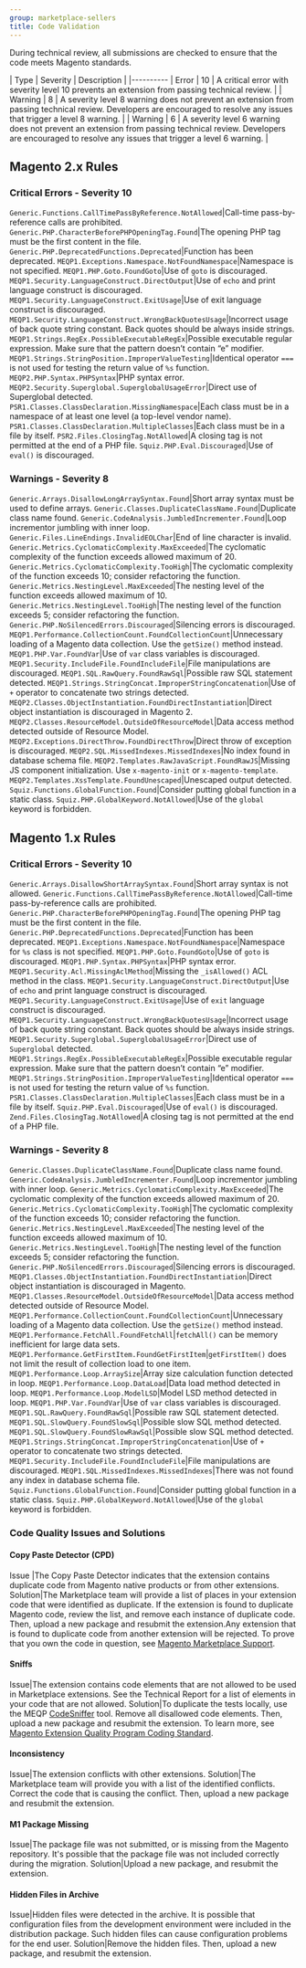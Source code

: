 ```yaml
---
group: marketplace-sellers
title: Code Validation
---
```


During technical review, all submissions are checked to ensure that the code meets Magento standards.

| Type | Severity | Description |
|----------
| Error | 10 | A critical error with severity level 10 prevents an extension from passing technical review. |
| Warning | 8 | A severity level 8 warning does not prevent an extension from passing technical review. Developers are encouraged to resolve any issues that trigger a level 8 warning. |
| Warning | 6 | A severity level 6 warning does not prevent an extension from passing technical review. Developers are encouraged to resolve any issues that trigger a level 6 warning. |

## Magento 2.x Rules

### Critical Errors - Severity 10

`Generic.Functions.CallTimePassByReference.NotAllowed`|Call-time pass-by-reference calls are prohibited.
`Generic.PHP.CharacterBeforePHPOpeningTag.Found`|The opening PHP tag must be the first content in the file.
`Generic.PHP.DeprecatedFunctions.Deprecated`|Function has been deprecated.
`MEQP1.Exceptions.Namespace.NotFoundNamespace`|Namespace is not specified.
`MEQP1.PHP.Goto.FoundGoto`|Use of <code>goto</code> is discouraged.
`MEQP1.Security.LanguageConstruct.DirectOutput`|Use of <code>echo</code> and print language construct is discouraged.
`MEQP1.Security.LanguageConstruct.ExitUsage`|Use of exit language construct is discouraged.
`MEQP1.Security.LanguageConstruct.WrongBackQuotesUsage`|Incorrect usage of back quote string constant. Back quotes should be always inside strings.
`MEQP1.Strings.RegEx.PossibleExecutableRegEx`|Possible executable regular expression. Make sure that the pattern doesn’t contain “e” modifier.
`MEQP1.Strings.StringPosition.ImproperValueTesting`|Identical operator <code>===</code> is not used for testing the return value of <code>%s</code> function.
`MEQP2.PHP.Syntax.PHPSyntax`|PHP syntax error.
`MEQP2.Security.Superglobal.SuperglobalUsageError`|Direct use of Superglobal detected.
`PSR1.Classes.ClassDeclaration.MissingNamespace`|Each class must be in a namespace of at least one level (a top-level vendor name).
`PSR1.Classes.ClassDeclaration.MultipleClasses`|Each class must be in a file by itself.
`PSR2.Files.ClosingTag.NotAllowed`|A closing tag is not permitted at the end of a PHP file.
`Squiz.PHP.Eval.Discouraged`|Use of <code>eval()</code> is discouraged.

### Warnings - Severity 8

`Generic.Arrays.DisallowLongArraySyntax.Found`|Short array syntax must be used to define arrays.
`Generic.Classes.DuplicateClassName.Found`|Duplicate class name found.
`Generic.CodeAnalysis.JumbledIncrementer.Found`|Loop incrementor jumbling with inner loop.
`Generic.Files.LineEndings.InvalidEOLChar`|End of line character is invalid.
`Generic.Metrics.CyclomaticComplexity.MaxExceeded`|The cyclomatic complexity of the function exceeds allowed maximum of 20.
`Generic.Metrics.CyclomaticComplexity.TooHigh`|The cyclomatic complexity of the function exceeds 10; consider refactoring the function.
`Generic.Metrics.NestingLevel.MaxExceeded`|The nesting level of the function exceeds allowed maximum of 10.
`Generic.Metrics.NestingLevel.TooHigh`|The nesting level of the function exceeds 5; consider refactoring the function.
`Generic.PHP.NoSilencedErrors.Discouraged`|Silencing errors is discouraged.
`MEQP1.Performance.CollectionCount.FoundCollectionCount`|Unnecessary loading of a Magento data collection. Use the `getSize()` method instead.
`MEQP1.PHP.Var.FoundVar`|Use of `var` class variables is discouraged.
`MEQP1.Security.IncludeFile.FoundIncludeFile`|File manipulations are discouraged.
`MEQP1.SQL.RawQuery.FoundRawSql`|Possible raw SQL statement detected.
`MEQP1.Strings.StringConcat.ImproperStringConcatenation`|Use of `+` operator to concatenate two strings detected.
`MEQP2.Classes.ObjectInstantiation.FoundDirectInstantiation`|Direct object instantiation is discouraged in Magento 2.
`MEQP2.Classes.ResourceModel.OutsideOfResourceModel`|Data access method detected outside of Resource Model.
`MEQP2.Exceptions.DirectThrow.FoundDirectThrow`|Direct throw of exception is discouraged.
`MEQP2.SQL.MissedIndexes.MissedIndexes`|No index found in database schema file.
`MEQP2.Templates.RawJavaScript.FoundRawJS`|Missing JS component initialization. Use `x-magento-init` or `x-magento-template`.
`MEQP2.Templates.XssTemplate.FoundUnescaped`|Unescaped output detected.
`Squiz.Functions.GlobalFunction.Found`|Consider putting global function in a static class.
`Squiz.PHP.GlobalKeyword.NotAllowed`|Use of the `global` keyword is forbidden.

## Magento 1.x Rules

### Critical Errors - Severity 10

`Generic.Arrays.DisallowShortArraySyntax.Found`|Short array syntax is not allowed.
`Generic.Functions.CallTimePassByReference.NotAllowed`|Call-time pass-by-reference calls are prohibited.
`Generic.PHP.CharacterBeforePHPOpeningTag.Found`|The opening PHP tag must be the first content in the file.
`Generic.PHP.DeprecatedFunctions.Deprecated`|Function has been deprecated.
`MEQP1.Exceptions.Namespace.NotFoundNamespace`|Namespace for `%s` class is not specified.
`MEQP1.PHP.Goto.FoundGoto`|Use of `goto` is discouraged.
`MEQP1.PHP.Syntax.PHPSyntax`|PHP syntax error.
`MEQP1.Security.Acl.MissingAclMethod`|Missing the `_isAllowed()` ACL method in the class.
`MEQP1.Security.LanguageConstruct.DirectOutput`|Use of `echo` and print language construct is discouraged.
`MEQP1.Security.LanguageConstruct.ExitUsage`|Use of `exit` language construct is discouraged.
`MEQP1.Security.LanguageConstruct.WrongBackQuotesUsage`|Incorrect usage of back quote string constant. Back quotes should be always inside strings.
`MEQP1.Security.Superglobal.SuperglobalUsageError`|Direct use of `Superglobal` detected.
`MEQP1.Strings.RegEx.PossibleExecutableRegEx`|Possible executable regular expression. Make sure that the pattern doesn’t contain “e” modifier.
`MEQP1.Strings.StringPosition.ImproperValueTesting`|Identical operator `===` is not used for testing the return value of `%s` function.
`PSR1.Classes.ClassDeclaration.MultipleClasses`|Each class must be in a file by itself.
`Squiz.PHP.Eval.Discouraged`|Use of `eval()` is discouraged.
`Zend.Files.ClosingTag.NotAllowed`|A closing tag is not permitted at the end of a PHP file.

### Warnings - Severity 8

`Generic.Classes.DuplicateClassName.Found`|Duplicate class name found.
`Generic.CodeAnalysis.JumbledIncrementer.Found`|Loop incrementor jumbling with inner loop.
`Generic.Metrics.CyclomaticComplexity.MaxExceeded`|The cyclomatic complexity of the function exceeds allowed maximum of 20.
`Generic.Metrics.CyclomaticComplexity.TooHigh`|The cyclomatic complexity of the function exceeds 10; consider refactoring the function.
`Generic.Metrics.NestingLevel.MaxExceeded`|The nesting level of the function exceeds allowed maximum of 10.
`Generic.Metrics.NestingLevel.TooHigh`|The nesting level of the function exceeds 5; consider refactoring the function.
`Generic.PHP.NoSilencedErrors.Discouraged`|Silencing errors is discouraged.
`MEQP1.Classes.ObjectInstantiation.FoundDirectInstantiation`|Direct object instantiation is discouraged in Magento.
`MEQP1.Classes.ResourceModel.OutsideOfResourceModel`|Data access method detected outside of Resource Model.
`MEQP1.Performance.CollectionCount.FoundCollectionCount`|Unnecessary loading of a Magento data collection. Use the `getSize()` method instead.
`MEQP1.Performance.FetchAll.FoundFetchAll`|`fetchAll()` can be memory inefficient for large data sets.
`MEQP1.Performance.GetFirstItem.FoundGetFirstItem`|`getFirstItem()` does not limit the result of collection load to one item.
`MEQP1.Performance.Loop.ArraySize`|Array size calculation function detected in loop.
`MEQP1.Performance.Loop.DataLoad`|Data load method detected in loop.
`MEQP1.Performance.Loop.ModelLSD`|Model LSD method detected in loop.
`MEQP1.PHP.Var.FoundVar`|Use of `var` class variables is discouraged.
`MEQP1.SQL.RawQuery.FoundRawSql`|Possible raw SQL statement detected.
`MEQP1.SQL.SlowQuery.FoundSlowSql`|Possible slow SQL method detected.
`MEQP1.SQL.SlowQuery.FoundSlowRawSql`|Possible slow SQL method detected.
`MEQP1.Strings.StringConcat.ImproperStringConcatenation`|Use of `+` operator to concatenate two strings detected.
`MEQP1.Security.IncludeFile.FoundIncludeFile`|File manipulations are discouraged.
`MEQP1.SQL.MissedIndexes.MissedIndexes`|There was not found any index in database schema file.
`Squiz.Functions.GlobalFunction.Found`|Consider putting global function in a static class.
`Squiz.PHP.GlobalKeyword.NotAllowed`|Use of the `global` keyword is forbidden.

### Code Quality Issues and Solutions

#### Copy Paste Detector (CPD)

Issue |The Copy Paste Detector indicates that the extension contains duplicate code from Magento native products or from other extensions.
Solution|The Marketplace team will provide a list of places in your extension code that were identified as duplicate. If the extension is found to duplicate Magento code, review the list, and remove each instance of duplicate code. Then, upload a new package and resubmit the extension.Any extension that is found to duplicate code from another extension will be rejected. To prove that you own the code in question, see [Magento Marketplace Support][1].

#### Sniffs

Issue|The extension contains code elements that are not allowed to be used in Marketplace extensions. See the Technical Report for a list of elements in your code that are not allowed.
Solution|To duplicate the tests locally, use the MEQP [CodeSniffer][2] tool. Remove all disallowed code elements. Then, upload a new package and resubmit the extension. To learn more, see [Magento Extension Quality Program Coding Standard][3].

#### Inconsistency

Issue|The extension conflicts with other extensions.
Solution|The Marketplace team will provide you with a list of the identified conflicts. Correct the code that is causing the conflict. Then, upload a new package and resubmit the extension.

#### M1 Package Missing

Issue|The package file was not submitted, or is missing from the Magento repository. It's possible that the package file was not included correctly during the migration.
Solution|Upload a new package, and resubmit the extension.

#### Hidden Files in Archive

Issue|Hidden files were detected in the archive. It is possible that configuration files from the development environment were included in the distribution package. Such hidden files can cause configuration problems for the end user.
Solution|Remove the hidden files. Then, upload a new package, and resubmit the extension.

[1]: https://marketplacesupport.magento.com/
[2]: https://github.com/squizlabs/PHP_CodeSniffer
[3]: https://github.com/magento/marketplace-eqp

